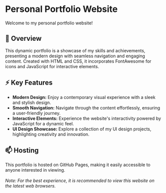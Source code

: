 # Personal Portfolio Website

Welcome to my personal portfolio website!

## 🚀 Overview
This dynamic portfolio is a showcase of my skills and achievements, presenting a modern design with seamless navigation and engaging content. Created with HTML and CSS, it incorporates FontAwesome for icons and JavaScript for interactive elements.

## ⚡ Key Features 
* **Modern Design:** Enjoy a contemporary visual experience with a sleek and stylish design.<br>
* **Smooth Navigation:** Navigate through the content effortlessly, ensuring a user-friendly journey.<br>
* **Interactive Elements:** Experience the website's interactivity powered by JavaScript for a dynamic feel.<br>
* **UI Design Showcase:** Explore a collection of my UI design projects, highlighting creativity and innovation.<br>

## 📫 Hosting
This portfolio is hosted on GitHub Pages, making it easily accessible to anyone interested in viewing.
<br>
<br>
*Note: For the best experience, it is recommended to view this website on the latest web browsers.*
